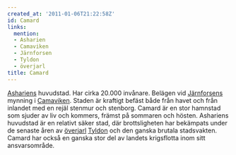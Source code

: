 ```yaml
---
created_at: '2011-01-06T21:22:58Z'
id: Camard
links:
  mention:
  - Asharien
  - Camaviken
  - Järnforsen
  - Tyldon
  - överjarl
title: Camard
---
```


[Ashariens] huvudstad. Har cirka 20.000 invånare. Belägen vid [Järnforsens] mynning i [Camaviken].
Staden är kraftigt befäst både från havet och från inlandet med en rejäl stenmur och stenborg.
Camard är en stor hamnstad som sjuder av liv och kommers, främst på sommaren och hösten. Ashariens
huvudstad är en relativt säker stad, där brottsligheten har bekämpats under de senaste åren av
[överjarl][] [Tyldon] och den ganska brutala stadsvakten. Camard har också en ganska stor del av
landets krigsflotta inom sitt ansvarsområde.

  [Ashariens]: Asharien
  [Järnforsens]: Järnforsen
  [Camaviken]: Camaviken
  [överjarl]: överjarl
  [Tyldon]: Tyldon